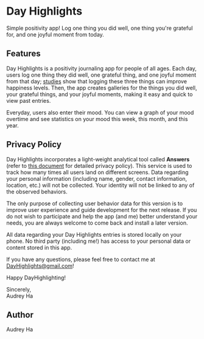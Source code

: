# Day Highlights
Simple positivity app! Log one thing you did well, one thing you're grateful for, and one joyful moment from today.

## Features
Day Highlights is a positivity journaling app for people of all ages. Each day, users log one thing they did well, one grateful thing, and one joyful moment from that day; [studies](https://optionb.org/articles/write-down-positive-moments) show that logging these three things can improve happiness levels. Then, the app creates galleries for the things you did well, your grateful things, and your joyful moments, making it easy and quick to view past entries. 

Everyday, users also enter their mood. You can view a graph of your mood overtime and see statistics on your mood this week, this month, and this year. 

## Privacy Policy
Day Highlights incorporates a light-weight analytical tool called <b>Answers</b> (refer to [this document](https://answers.io/img/onepager/privacy.pdf) for detailed privacy policy). This service is used to track how many times all users land on different screens. Data regarding your personal information (including name, gender, contact information, location, etc.) will not be collected. Your identity will not be linked to any of the observed behaviors.

The only purpose of collecting user behavior data for this version is to improve user experience and guide development for the next release. If you do not wish to participate and help the app (and me) better understand your needs, you are always welcome to come back and install a later version.

All data regarding your Day Highlights entries is stored locally on your phone. No third party (including me!) has access to your personal data or content stored in this app.

If you have any questions, please feel free to contact me at DayHighlights@gmail.com!

Happy DayHighlighting!

Sincerely, <br>
Audrey Ha

## Author
Audrey Ha

